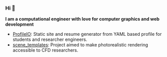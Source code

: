 ### Hi 👋

**I am a computational engineer with love for computer graphics and web development**

- [ProfileIO](https://github.com/acrlakshman/profileio): Static site and resume generator from YAML based profile for students and researcher engineers.
- [scene_templates](https://github.com/acrlakshman/scene_templates): Project aimed to make photorealistic rendering accessible to CFD researchers.
